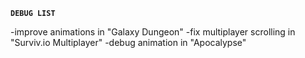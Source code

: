 **`DEBUG LIST`**

-improve animations in "Galaxy Dungeon"
-fix multiplayer scrolling in "Surviv.io Multiplayer"
-debug animation in "Apocalypse"
